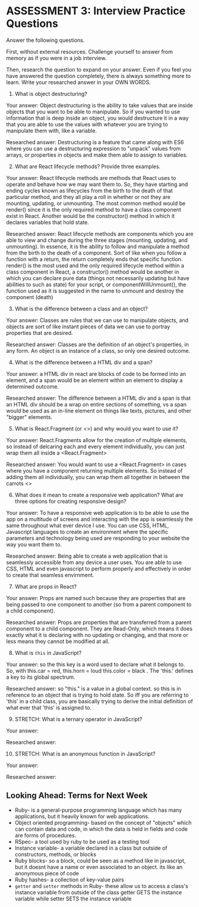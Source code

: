 # ASSESSMENT 3: Interview Practice Questions

Answer the following questions.

First, without external resources. Challenge yourself to answer from memory as if you were in a job interview.

Then, research the question to expand on your answer. Even if you feel you have answered the question completely, there is always something more to learn. Write your researched answer in your OWN WORDS.


1. What is object destructuring?

  Your answer: Object destructuring is the ability to take values that are inside objects that you want to be able to manipulate. So if you wanted to use information that is deep inside an object, you would destructure it in a way that you are able to use the values with whatever you are trying to manipulate them with, like a variable.

  Researched answer: Destructuring is a feature that came along with ES6 where you can use a destructuring expression to "unpack" values from arrays, or properties in objects and make them able to assign to variables.



2. What are React lifecycle methods? Provide three examples.

  Your answer: React lifecycle methods are methods that React uses to operate and behave how we may want them to. So, they have starting and ending cycles known as lifecycles from the birth to the death of that particular method, and they all play a roll in whether or not they are mounting, updating, or unmounting. The most common method would be render() since it is the only required method to have a class component exist in React. Another would be the constructor() method in which it declares variables that hold state.

  Researched answer: React lifecycle methods are components which you are able to view and change during the three stages (mounting, updating, and unmounting). In essence, it is the ability to follow and manipulate a method from the birth to the death of a component. Sort of like when you follow a function with a return, the return completely ends that specific function. render() is the most used and the only required lifecycle method within a class component in React, a constructor() method would be another in which you can declare pure data (things not necessarily updating but have abilities to such as state) for your script, or componentWillUnmount(), the function used as it is suggested in the name to unmount and destroy the component (death)



3. What is the difference between a class and an object?

  Your answer: Classes are rules that we can use to manipulate objects, and objects are sort of like instant pieces of data we can use to portray properties that are desired.

  Researched answer: Classes are the definition of an object's properties, in any form. An object is an instance of a class, so only one desired outcome.



4. What is the difference between a HTML div and a span?

  Your answer: a HTML div in react are blocks of code to be formed into an element, and a span would be an element within an element to display a determined outcome.

  Researched answer: The difference between a HTML div and a span is that an HTML div should be a wrap on entire sections of something, vs a span would be used as an in-line element on things like texts, pictures, and other "bigger" elements.



5. What is React.Fragment (or <>) and why would you want to use it?

  Your answer: React.Fragments allow for the creation of multiple elements, so instead of delcaring each and every element individually, you can just wrap them all inside a <React.Fragment>

  Researched answer: You would want to use a <React.Fragment> in cases where you have a component returning multiple elements. So instead of adding them all individually, you can wrap them all together in between the carrots <>



6. What does it mean to create a responsive web application? What are three options for creating responsive design?

  Your answer: To have a responsive web application is to be able to use the app on a multitude of screens and interacting with the app is seamlessly the same throughout what ever device I use. You can use CSS, HTML, Javascript languages to create an environment where the specific parameters and technology being used are responding to your website the way you want them to.

  Researched answer: Being able to create a web application that is seamlessly accessible from any device a user uses. You are able to use CSS, HTML and even javascript to perform properly and effectively in order to create that seamless envirnment.



7. What are props in React?

  Your answer: Props are named such because they are properties that are being passed to one component to another (so from a parent component to a child component).

  Researched answer: Props are properties that are transferred from a parent component to a child component. They are Read-Only, which means it does exactly what it is declaring with no updating or changing, and that more or less means they cannot be modified at all.



8. What is `this` in JavaScript?

  Your answer: so the this key is a word used to declare what it belongs to. So, with this.car = red, this.horn = loud this.color = black . The 'this.' defines a key to its global spectrum.

  Researched answer: so "this." is a value in a global context. so this is in reference to an object that is trying to hold state. So iff you are referring to 'this' in a child class, you are basically trying to derive the initial definition of what ever that 'this' is assigned to.



9. STRETCH: What is a ternary operator in JavaScript?

  Your answer:

  Researched answer:



10. STRETCH: What is an anonymous function in JavaScript?

  Your answer:

  Researched answer:



## Looking Ahead: Terms for Next Week
- Ruby- is a general-purpose programming language which has many applications, but it heavily known for web applications.
- Object oriented programming- based on the concept of "objects" which can contain data and code, in which the data is held in fields and code are forms of procedures.
- RSpec- a tool used by ruby to be used as a testing tool
- Instance variable- a variable declared in a class but outside of constructors, methods, or blocks
- Ruby blocks- so a block, could be seen as a method like in javascript, but it doesnt have a name or even associated to an object. its like an anonymous piece of code
- Ruby hashes- a collection of key-value pairs
- `getter` and `setter` methods in Ruby- these allow us to access a class's instance variable from outside of the class getter GETS the instance variable while setter SETS the instance variable
